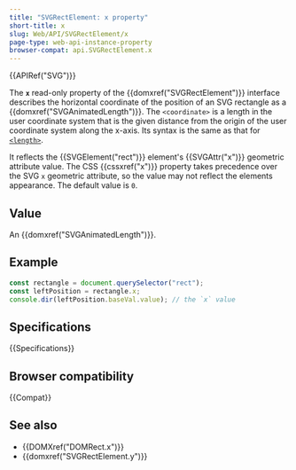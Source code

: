 ```yaml
---
title: "SVGRectElement: x property"
short-title: x
slug: Web/API/SVGRectElement/x
page-type: web-api-instance-property
browser-compat: api.SVGRectElement.x
---
```


{{APIRef("SVG")}}

The **`x`** read-only property of the {{domxref("SVGRectElement")}} interface describes the horizontal coordinate of the position of an SVG rectangle as a {{domxref("SVGAnimatedLength")}}. The `<coordinate>` is a length in the user coordinate system that is the given distance from the origin of the user coordinate system along the x-axis. Its syntax is the same as that for [`<length>`](/en-US/docs/Web/SVG/Content_type#length).

It reflects the {{SVGElement("rect")}} element's {{SVGAttr("x")}} geometric attribute value. The CSS {{cssxref("x")}} property takes precedence over the SVG `x` geometric attribute, so the value may not reflect the elements appearance. The default value is `0`.

## Value

An {{domxref("SVGAnimatedLength")}}.

## Example

```js
const rectangle = document.querySelector("rect");
const leftPosition = rectangle.x;
console.dir(leftPosition.baseVal.value); // the `x` value
```

## Specifications

{{Specifications}}

## Browser compatibility

{{Compat}}

## See also

- {{DOMXref("DOMRect.x")}}
- {{domxref("SVGRectElement.y")}}

